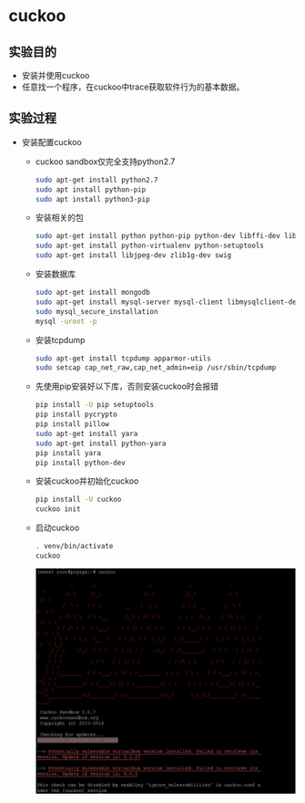 # cuckoo

## 实验目的

- 安装并使用cuckoo
- 任意找一个程序，在cuckoo中trace获取软件行为的基本数据。

## 实验过程

- 安装配置cuckoo
  - cuckoo sandbox仅完全支持python2.7

    ```bash
    sudo apt-get install python2.7
    sudo apt install python-pip
    sudo apt install python3-pip
    ```

  - 安装相关的包

    ```bash
    sudo apt-get install python python-pip python-dev libffi-dev libssl-dev
    sudo apt-get install python-virtualenv python-setuptools
    sudo apt-get install libjpeg-dev zlib1g-dev swig
    ```

  - 安装数据库

    ```bash
    sudo apt-get install mongodb
    sudo apt-get install mysql-server mysql-client libmysqlclient-dev
    sudo mysql_secure_installation
    mysql -uroot -p
    ```

  - 安装tcpdump

    ```bash
    sudo apt-get install tcpdump apparmor-utils
    sudo setcap cap_net_raw,cap_net_admin=eip /usr/sbin/tcpdump
    ```

  - 先使用pip安装好以下库，否则安装cuckoo时会报错

    ```bash
    pip install -U pip setuptools
    pip install pycrypto
    pip install pillow
    sudo apt-get install yara
    sudo apt-get install python-yara
    pip install yara
    pip install python-dev
    ```

  - 安装cuckoo并初始化cuckoo

    ```bash
    pip install -U cuckoo
    cuckoo init
    ```

  - 启动cuckoo

    ```bash
    . venv/bin/activate
    cuckoo
    ```

    ![ ](image\cuckoo启动.JPG)
